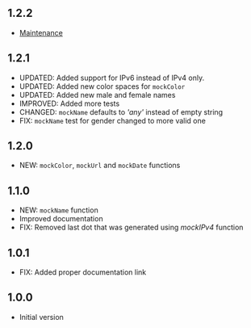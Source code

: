 ## 1.2.2

- [Maintenance](https://pub.dartlang.org/packages/mock_data#-analysis-tab-)

## 1.2.1

- UPDATED: Added support for IPv6 instead of IPv4 only.
- UPDATED: Added new color spaces for `mockColor`
- UPDATED: Added new male and female names
- IMPROVED: Added more tests
- CHANGED: `mockName` defaults to _'any'_ instead of empty string
- FIX: `mockName` test for gender changed to more valid one

## 1.2.0

- NEW: `mockColor`, `mockUrl` and `mockDate` functions

## 1.1.0

- NEW: `mockName` function
- Improved documentation
- FIX: Removed last dot that was generated using _mockIPv4_ function

## 1.0.1

- FIX: Added proper documentation link

## 1.0.0

- Initial version
